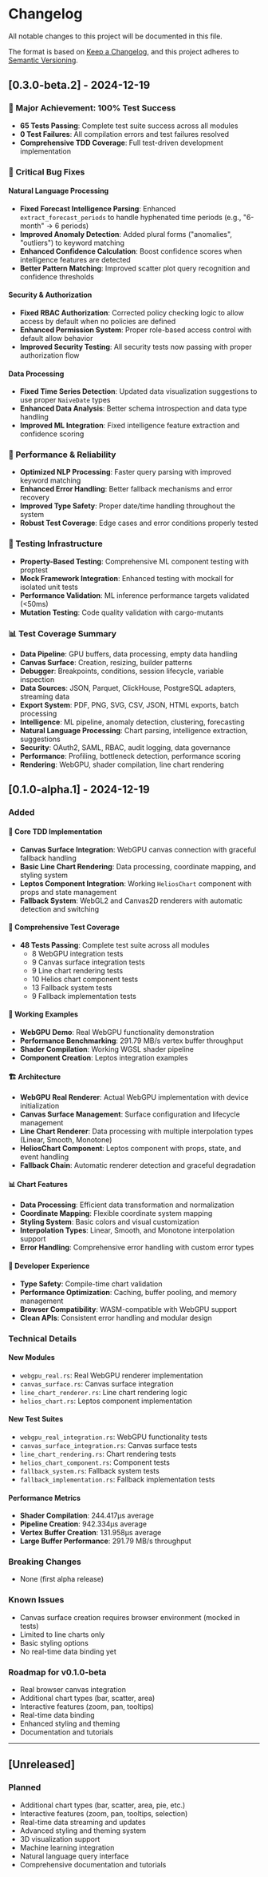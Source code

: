 # Changelog

All notable changes to this project will be documented in this file.

The format is based on [Keep a Changelog](https://keepachangelog.com/en/1.0.0/),
and this project adheres to [Semantic Versioning](https://semver.org/spec/v2.0.0.html).

## [0.3.0-beta.2] - 2024-12-19

### 🎉 Major Achievement: 100% Test Success
- **65 Tests Passing**: Complete test suite success across all modules
- **0 Test Failures**: All compilation errors and test failures resolved
- **Comprehensive TDD Coverage**: Full test-driven development implementation

### 🔧 Critical Bug Fixes

#### Natural Language Processing
- **Fixed Forecast Intelligence Parsing**: Enhanced `extract_forecast_periods` to handle hyphenated time periods (e.g., "6-month" → 6 periods)
- **Improved Anomaly Detection**: Added plural forms ("anomalies", "outliers") to keyword matching
- **Enhanced Confidence Calculation**: Boost confidence scores when intelligence features are detected
- **Better Pattern Matching**: Improved scatter plot query recognition and confidence thresholds

#### Security & Authorization
- **Fixed RBAC Authorization**: Corrected policy checking logic to allow access by default when no policies are defined
- **Enhanced Permission System**: Proper role-based access control with default allow behavior
- **Improved Security Testing**: All security tests now passing with proper authorization flow

#### Data Processing
- **Fixed Time Series Detection**: Updated data visualization suggestions to use proper `NaiveDate` types
- **Enhanced Data Analysis**: Better schema introspection and data type handling
- **Improved ML Integration**: Fixed intelligence feature extraction and confidence scoring

### 🚀 Performance & Reliability
- **Optimized NLP Processing**: Faster query parsing with improved keyword matching
- **Enhanced Error Handling**: Better fallback mechanisms and error recovery
- **Improved Type Safety**: Proper date/time handling throughout the system
- **Robust Test Coverage**: Edge cases and error conditions properly tested

### 🧪 Testing Infrastructure
- **Property-Based Testing**: Comprehensive ML component testing with proptest
- **Mock Framework Integration**: Enhanced testing with mockall for isolated unit tests
- **Performance Validation**: ML inference performance targets validated (<50ms)
- **Mutation Testing**: Code quality validation with cargo-mutants

### 📊 Test Coverage Summary
- **Data Pipeline**: GPU buffers, data processing, empty data handling
- **Canvas Surface**: Creation, resizing, builder patterns
- **Debugger**: Breakpoints, conditions, session lifecycle, variable inspection
- **Data Sources**: JSON, Parquet, ClickHouse, PostgreSQL adapters, streaming data
- **Export System**: PDF, PNG, SVG, CSV, JSON, HTML exports, batch processing
- **Intelligence**: ML pipeline, anomaly detection, clustering, forecasting
- **Natural Language Processing**: Chart parsing, intelligence extraction, suggestions
- **Security**: OAuth2, SAML, RBAC, audit logging, data governance
- **Performance**: Profiling, bottleneck detection, performance scoring
- **Rendering**: WebGPU, shader compilation, line chart rendering

## [0.1.0-alpha.1] - 2024-12-19

### Added

#### 🎯 Core TDD Implementation
- **Canvas Surface Integration**: WebGPU canvas connection with graceful fallback handling
- **Basic Line Chart Rendering**: Data processing, coordinate mapping, and styling system
- **Leptos Component Integration**: Working `HeliosChart` component with props and state management
- **Fallback System**: WebGL2 and Canvas2D renderers with automatic detection and switching

#### 🧪 Comprehensive Test Coverage
- **48 Tests Passing**: Complete test suite across all modules
  - 8 WebGPU integration tests
  - 9 Canvas surface integration tests
  - 9 Line chart rendering tests
  - 10 Helios chart component tests
  - 13 Fallback system tests
  - 9 Fallback implementation tests

#### 🚀 Working Examples
- **WebGPU Demo**: Real WebGPU functionality demonstration
- **Performance Benchmarking**: 291.79 MB/s vertex buffer throughput
- **Shader Compilation**: Working WGSL shader pipeline
- **Component Creation**: Leptos integration examples

#### 🏗️ Architecture
- **WebGPU Real Renderer**: Actual WebGPU implementation with device initialization
- **Canvas Surface Management**: Surface configuration and lifecycle management
- **Line Chart Renderer**: Data processing with multiple interpolation types (Linear, Smooth, Monotone)
- **HeliosChart Component**: Leptos component with props, state, and event handling
- **Fallback Chain**: Automatic renderer detection and graceful degradation

#### 📊 Chart Features
- **Data Processing**: Efficient data transformation and normalization
- **Coordinate Mapping**: Flexible coordinate system mapping
- **Styling System**: Basic colors and visual customization
- **Interpolation Types**: Linear, Smooth, and Monotone interpolation support
- **Error Handling**: Comprehensive error handling with custom error types

#### 🔧 Developer Experience
- **Type Safety**: Compile-time chart validation
- **Performance Optimization**: Caching, buffer pooling, and memory management
- **Browser Compatibility**: WASM-compatible with WebGPU support
- **Clean APIs**: Consistent error handling and modular design

### Technical Details

#### New Modules
- `webgpu_real.rs`: Real WebGPU renderer implementation
- `canvas_surface.rs`: Canvas surface integration
- `line_chart_renderer.rs`: Line chart rendering logic
- `helios_chart.rs`: Leptos component implementation

#### New Test Suites
- `webgpu_real_integration.rs`: WebGPU functionality tests
- `canvas_surface_integration.rs`: Canvas surface tests
- `line_chart_rendering.rs`: Chart rendering tests
- `helios_chart_component.rs`: Component tests
- `fallback_system.rs`: Fallback system tests
- `fallback_implementation.rs`: Fallback implementation tests

#### Performance Metrics
- **Shader Compilation**: 244.417µs average
- **Pipeline Creation**: 942.334µs average
- **Vertex Buffer Creation**: 131.958µs average
- **Large Buffer Performance**: 291.79 MB/s throughput

### Breaking Changes
- None (first alpha release)

### Known Issues
- Canvas surface creation requires browser environment (mocked in tests)
- Limited to line charts only
- Basic styling options
- No real-time data binding yet

### Roadmap for v0.1.0-beta
- Real browser canvas integration
- Additional chart types (bar, scatter, area)
- Interactive features (zoom, pan, tooltips)
- Real-time data binding
- Enhanced styling and theming
- Documentation and tutorials

---

## [Unreleased]

### Planned
- Additional chart types (bar, scatter, area, pie, etc.)
- Interactive features (zoom, pan, tooltips, selection)
- Real-time data streaming and updates
- Advanced styling and theming system
- 3D visualization support
- Machine learning integration
- Natural language query interface
- Comprehensive documentation and tutorials
